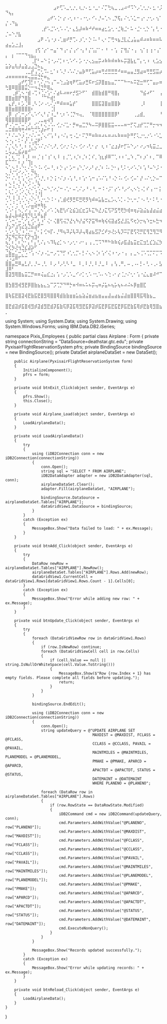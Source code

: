 ⠀⠀⠀⠀⠀⠀⠀⠀⠀⠀⠀⠀⠀⠀⠀⣠⠖⢋⠡⣀⢂⡐⡀⢆⡐⠄⣂⠐⣀⠂⠌⡉⢓⢦⣀⢀⣠⠴⠚⠩⠑⡠⢁⢂⡐⠄⣂⠐⡨⠙⢦⡄⠀⠀⠀⠀⠀⠀⠀⠀⠀⠀⠀⠀⠀
⠀⠀⠀⠀⠀⠀⠀⠀⠀⠀⠀⠀⠀⣠⠞⠡⢈⠂⡔⠠⢂⠰⠐⠠⠐⢂⠄⠊⠄⡘⠤⢁⠢⢀⡙⢯⡄⠌⢂⠡⣁⠒⢠⠂⡐⢂⠄⢢⠁⡌⠠⠙⣦⠀⠀⠀⠀⠀⠀⠀⠀⠀⠀⠀⠀
⠀⠀⠀⠀⠀⠀⠀⠀⠀⠀⠀⢀⡞⠡⣈⠡⢂⠡⠠⢁⠂⣄⣣⡼⠶⠷⠚⠞⠶⠶⣴⣂⣡⢂⠐⣈⢷⣈⠂⠥⠐⣈⠂⢂⡑⠈⡄⢃⠐⡈⠤⠑⡘⣧⠀⠀⠀⠀⠀⠀⠀⠀⠀⠀⠀
⠀⠀⠀⠀⠀⠀⠀⠀⠀⠀⣠⠟⠠⢡⠐⡰⠠⢁⣶⠞⡛⢉⠄⡰⢁⠂⡑⠨⠄⠃⢄⠂⡉⢛⠲⣦⣘⣇⣌⣠⣥⣤⠾⠴⠶⠷⠶⠶⠧⣴⣤⣡⣐⣸⡄⠀⠀⠀⠀⠀⠀⠀⠀⠀⠀
⠀⠀⠀⠀⠀⠀⠀⠀⠀⢰⢫⠈⡔⠁⠒⣤⠁⠙⢠⠂⡌⢠⠊⠐⡄⠃⡌⢡⡌⠁⠂⠘⠀⠂⢡⠀⡍⢻⡌⠐⢠⠀⢢⠁⡆⢰⠐⢠⠁⡄⠀⡆⠈⠉⠉⠙⢲⣦⡄⠀⠀⠀⠀⠀⠀
⠀⠀⠀⠀⠀⠀⠀⠀⢀⡏⠃⠤⠑⢨⠐⡠⠌⡁⠆⢂⠡⠊⠄⡡⠐⡐⢄⣢⣤⡭⠴⠷⠷⠾⠶⠷⠦⡭⣽⣧⣆⠉⡄⢂⠰⠀⢆⣡⣢⣥⡵⣤⢧⡼⣤⣵⣠⣠⣙⠦⣄⠀⠀⠀⠀
⠀⠀⠀⠀⠀⠀⢀⣀⡞⢠⢉⢂⠩⠄⣂⠁⠆⠡⡘⠠⠡⠌⡐⣤⡷⠛⢋⣥⡴⠶⢛⣚⣛⣛⣛⠚⠶⠶⣤⣤⣘⣻⣴⠶⢛⣛⣫⣭⡴⠴⠶⠶⠶⠶⠶⠶⢤⣭⣭⣙⡓⠶⣄⠀⠀
⠀⠀⠀⠀⣠⠞⢋⢹⡃⠆⢂⠌⡐⠢⢠⠉⠤⢑⣠⣵⢶⠟⢋⣥⡴⣛⠯⠖⣪⡽⣿⣶⣦⣤⡉⠉⠉⠓⠒⠦⠭⣝⣒⠛⢋⠉⣤⡤⠶⢓⣿⠿⣿⣿⣿⣭⡑⠒⠲⢬⣙⡛⢿⣄⠀
⠀⠀⢀⡾⢁⠢⠐⣾⠠⢉⠰⢈⡐⢡⠂⠌⣴⠧⠴⠶⠖⡚⣫⠕⠋⠁⠀⣾⣿⣷⣾⣿⠛⢿⣿⡄⠀⠀⠀⠀⠀⠀⠙⣮⠴⠋⠁⠀⢠⣿⣿⣶⣿⡟⠙⣿⣷⠀⠀⠀⠈⠉⠓⢾⡃
⠀⣄⡞⡀⠆⡡⢈⠿⢀⠣⢈⠔⠠⢂⠌⡐⠛⠾⠶⠶⣥⡞⠁⠀⠀⠀⠀⣿⣿⣯⣽⣿⣶⣿⣿⡷⠀⠀⠀⠀⠀⠀⢀⠇⠀⠀⠀⠀⢸⣿⣿⣶⣿⣿⣿⣿⣿⠆⠀⠀⠀⠀⠀⢈⡇
⢀⡿⠀⡔⢁⠒⡠⠊⢄⠡⠊⢄⠃⡌⠰⣀⠃⢂⠆⠡⢈⡙⠲⢤⡀⠀⠈⢿⣿⣿⣿⣿⣿⣿⡿⠃⠀⠀⠀⠀⢀⣠⣾⡀⠀⠀⠀⠀⠘⢿⣿⣿⣿⣿⣿⣿⠟⠀⠀⢀⣀⣤⢴⢻⠀
⡞⠠⢁⠒⡈⠤⢁⠜⡀⢊⡁⠆⢌⠠⠡⠄⢊⡐⠌⣁⠂⡛⠶⣤⣉⡙⠳⠤⠭⡿⣿⣿⣯⣭⠤⠤⠤⠶⠒⡋⢍⣰⡞⢉⡉⠛⡒⠲⠲⠤⠭⠿⠿⠻⢛⠚⠛⠩⢉⠩⡼⠖⠋⠸⠀
⢁⠃⠌⠤⠑⡰⢈⡐⠌⠄⠒⡈⢄⠊⢡⠘⢠⠐⠌⡄⢒⠠⣁⠂⠍⡙⠛⠶⠷⠶⠴⠦⠶⠴⠦⠷⠶⠶⡗⠛⡋⢅⡐⢂⡐⠡⠐⠡⣁⠢⠐⡄⠂⠅⠂⡜⢀⢃⣬⠟⠁⠀⠀⠀⠀
⠌⡈⢄⠣⠘⡀⠆⠰⡈⢌⠡⠌⡐⠌⢂⠜⡀⢊⠔⡐⠨⡐⠄⢊⠔⠠⢃⠂⡔⠀⢆⠰⠈⣔⣰⡼⠖⡋⠥⠑⡠⠂⠔⡠⠲⢧⣭⣐⣀⣂⢥⣠⣁⣮⡴⣶⠚⠉⠁⠀⠀⠀⠀⠀⠀
⠆⡁⢆⠈⡁⠸⢀⠇⠰⠆⡈⢰⠈⢰⠁⢆⠸⠀⡆⡈⢁⠰⡈⠆⡈⠆⡁⠎⡀⢱⣆⡾⠿⠉⢁⠰⠰⠈⣀⠱⢀⠉⠆⡰⠁⠆⡀⠉⠿⣏⠉⠉⠁⠆⡰⠈⢹⡆⠀⠀⠀⠀⠀⠀⠀
⠢⢁⠢⢘⠠⠑⡂⠌⣂⠑⠨⠄⢊⠤⠘⡀⠆⡑⢠⠂⡡⠒⢠⠑⡈⠔⡠⠃⡔⡈⠆⠨⠄⡑⠂⡄⢃⠅⢂⠔⠡⡈⠆⢡⠘⠤⠑⡨⠐⢄⡘⠌⢡⠊⠔⡈⠄⡙⢧⡀⠀⠀⠀⠀⠀
⡑⠂⠌⠄⡃⢡⠐⡡⠄⢊⠡⡘⡀⠆⡑⢨⠐⠌⡰⠠⢡⠘⡀⠆⢡⠂⢡⠒⢠⠡⠌⢡⠘⠠⡑⠨⠄⢊⠄⢊⠤⠁⡜⠠⠌⢂⡑⠤⠉⡄⠢⢘⠠⡘⢠⠑⡨⠐⡈⢧⠀⠀⠀⠀⠀
⠄⡉⠌⢂⠡⢂⠡⡐⠌⢂⠡⡐⠤⠑⡈⠔⡈⠒⠠⢁⠂⠤⢁⠌⡠⠘⠠⠘⡀⠒⠨⠐⡨⠁⡔⠡⠘⡠⠊⢄⠢⢑⠠⡁⠎⢠⠐⠂⡅⢂⡑⢂⠡⡐⢁⠢⠑⡐⠨⡘⡇⠀⠀⠀⠀
⢂⠡⢘⠠⢃⢂⠡⡐⠌⢂⠡⡐⢂⡑⠨⠐⢠⢁⣾⢞⡻⣛⠯⣛⢟⡻⢳⠾⠶⣥⣧⣒⣄⡡⢄⠡⡁⠄⡑⢂⠒⡈⠐⠄⢃⠂⠅⢃⠐⢂⠐⡈⢐⠈⡄⢂⡡⣤⣵⠶⢷⣆⠀⠀⠀
⢂⠡⠂⡅⠢⡈⠔⢠⠉⠤⢁⠢⢁⠔⠡⢈⢦⣟⢣⠎⣕⣮⣱⣎⣖⣩⠧⣍⠳⣜⡰⣍⢫⠝⣫⢛⢟⡳⢾⠶⢶⡬⣵⣬⣦⣼⣴⣬⣴⣦⣼⢤⡷⠾⣞⢻⡙⢇⣣⠛⣦⡟⠀⠀⠀
⢂⠡⠒⡈⠤⢁⠊⡄⢊⠄⢃⠰⠁⢌⠂⢌⣿⢫⢬⡙⣜⢢⠳⡜⣬⠫⡝⣭⠻⠶⢷⢮⢮⣽⣴⣫⣜⣸⣅⠫⢖⡱⡒⢦⠱⣒⠦⣓⠲⡜⣢⠝⣰⢫⣔⣣⣙⣮⣴⠟⠉⠀⠀⠀⠀
⢂⠡⢂⠱⡈⠰⢈⡐⠂⡌⠂⡅⢊⠲⡏⠄⡘⠻⢦⠽⡬⢧⠽⡼⢤⢿⣴⣦⣫⡝⣊⠞⡲⢜⡢⢧⡹⠭⡍⣟⢫⢝⡛⣏⢻⣙⢻⣙⠻⡹⣍⠻⣍⠯⡍⢏⡝⢲⣹⠆⠀⠀⠀⠀⠀
⢦⡁⠆⡁⠆⡑⠂⡄⠃⡄⢃⠌⡄⠢⠹⢧⣔⡁⠢⠐⡠⢂⠂⠔⠂⡄⢠⢀⢉⠩⠙⠛⠓⠷⠷⢮⡴⣯⣼⣦⣭⣖⣍⣲⣃⣎⣱⣌⡳⣑⢎⡳⢜⢲⣙⣎⣼⡵⠋⠀⠀⠀⠀⠀⠀
⣈⣷⣤⣁⠒⡈⠡⠐⢡⠐⠌⡰⠠⣁⠒⡠⢉⠙⡋⠰⢁⢂⡉⠄⡃⠌⢄⠢⢈⠆⢡⠊⢌⠰⠐⡠⠐⢠⠀⡄⣀⠢⢈⠡⢉⡉⠍⡉⠩⢉⠩⣩⠿⠋⠉⠉⠀⠀⠀⠀⠀⠀⠀⠀⠀
⣿⣿⣤⣛⠿⣤⣃⡜⡀⡘⠤⢀⢃⠀⠇⡠⠘⡠⢃⠣⠘⣀⠀⠇⡀⠇⡘⡀⠇⡘⣀⠸⠀⡄⢣⢀⠛⡀⠤⢀⠠⠄⡃⠄⢃⠠⢀⠄⣣⣸⠿⠃⠀⠀⠀⠀⠀⠀⠀⠀⠀⠀⠀⠀⠀
⣿⣽⣻⢿⣿⣦⣭⣉⡛⠶⠶⢬⣤⣎⣐⡄⢡⠐⡠⢁⠡⣀⠊⠔⡁⢂⠡⠐⢂⠡⠄⠢⢑⠠⠂⡔⢈⡐⠌⢂⠂⢡⠐⣌⣄⣶⠼⠚⠉⠀⠀⠀⠀⠀⠀⠀⠀⠀⠀⠀⠀⠀⠀⠀⠀
⣿⣳⣿⣻⢾⣻⣟⡿⣿⣷⣦⣦⣄⣢⠉⡩⢉⡙⠙⠛⡓⠶⠺⠶⠦⠥⠦⡭⢤⠶⡬⣥⠦⢦⡥⢦⠦⠴⠬⠦⡿⣶⣿⣏⠀⠀⠀⠀⠀⠀⠀⠀⠀⠀⠀⠀⠀⠀⠀⠀⠀⠀⠀⠀⠀
⣿⢷⣯⣟⣿⣽⢾⣟⣷⣯⣟⣿⣻⢿⣿⣿⢿⣾⣷⣷⣶⣶⣥⣦⣵⣬⣶⣴⣦⣶⣤⣤⣼⣤⣴⣦⣬⣼⣶⣿⣿⢿⣯⢿⣷⣦⣀⠀⠀⠀⠀⠀⠀⠀⠀⠀⠀⠀⠀⠀⠀⠀⠀⠀⠀
⣿⣟⣾⣽⡾⣯⣿⢾⣻⡾⣽⣾⣻⣟⣾⡽⣯⣷⢯⡿⣽⣯⢿⣻⣟⣯⡿⣽⡾⣯⣟⡿⣯⣟⣯⣟⡿⣯⣟⣷⣯⢿⡾⣟⣷⢿⣻⣿⣦⡀⠀⠀⠀⠀⠀⠀⠀⠀⠀⠀⠀⠀⠀⠀⠀


using System;
using System.Data;
using System.Drawing;
using System.Windows.Forms;
using IBM.Data.DB2.iSeries;

namespace Pixis_Employees
{
    public partial class Airplane : Form
    {
        private string connectionString = "DataSource=deathstar.gtc.edu";
        private PyxisairFlightReservationSystem pfrs;
        private BindingSource bindingSource = new BindingSource();
        private DataSet airplaneDataSet = new DataSet();

        public Airplane(PyxisairFlightReservationSystem form)
        {
            InitializeComponent();
            pfrs = form;
        }

        private void btnExit_Click(object sender, EventArgs e)
        {
            pfrs.Show();
            this.Close();
        }

        private void Airplane_Load(object sender, EventArgs e)
        {
            LoadAirplaneData();
        }

        private void LoadAirplaneData()
        {
            try
            {
                using (iDB2Connection conn = new iDB2Connection(connectionString))
                {
                    conn.Open();
                    string sql = "SELECT * FROM AIRPLANE";
                    iDB2DataAdapter adapter = new iDB2DataAdapter(sql, conn);
                    airplaneDataSet.Clear();
                    adapter.Fill(airplaneDataSet, "AIRPLANE");

                    bindingSource.DataSource = airplaneDataSet.Tables["AIRPLANE"];
                    dataGridView1.DataSource = bindingSource;
                }
            }
            catch (Exception ex)
            {
                MessageBox.Show("Data failed to load: " + ex.Message);
            }
        }

        private void btnAdd_Click(object sender, EventArgs e)
        {
            try
            {
                DataRow newRow = airplaneDataSet.Tables["AIRPLANE"].NewRow();
                airplaneDataSet.Tables["AIRPLANE"].Rows.Add(newRow);
                dataGridView1.CurrentCell = dataGridView1.Rows[dataGridView1.Rows.Count - 1].Cells[0];
            }
            catch (Exception ex)
            {
                MessageBox.Show("Error while adding new row: " + ex.Message);
            }
        }

        private void btnUpdate_Click(object sender, EventArgs e)
        {
            try
            {
                foreach (DataGridViewRow row in dataGridView1.Rows)
                {
                    if (row.IsNewRow) continue;
                    foreach (DataGridViewCell cell in row.Cells)
                    {
                        if (cell.Value == null || string.IsNullOrWhiteSpace(cell.Value.ToString()))
                        {
                            MessageBox.Show($"Row {row.Index + 1} has empty fields. Please complete all fields before updating.");
                            return;
                        }
                    }
                }

                bindingSource.EndEdit();

                using (iDB2Connection conn = new iDB2Connection(connectionString))
                {
                    conn.Open();
                    string updateQuery = @"UPDATE AIRPLANE SET 
                                           MAXDIST = @MAXDIST, FCLASS = @FCLASS, 
                                           CCLASS = @CCLASS, PAVAIL = @PAVAIL, 
                                           MAINTMILES = @MAINTMILES, PLANEMODEL = @PLANEMODEL, 
                                           PMAKE = @PMAKE, APARCD = @APARCD, 
                                           APACTDT = @APACTDT, STATUS = @STATUS, 
                                           DATEMAINT = @DATEMAINT 
                                           WHERE PLANENO = @PLANENO";

                    foreach (DataRow row in airplaneDataSet.Tables["AIRPLANE"].Rows)
                    {
                        if (row.RowState == DataRowState.Modified)
                        {
                            iDB2Command cmd = new iDB2Command(updateQuery, conn);
                            cmd.Parameters.AddWithValue("@PLANENO", row["PLANENO"]);
                            cmd.Parameters.AddWithValue("@MAXDIST", row["MAXDIST"]);
                            cmd.Parameters.AddWithValue("@FCLASS", row["FCLASS"]);
                            cmd.Parameters.AddWithValue("@CCLASS", row["CCLASS"]);
                            cmd.Parameters.AddWithValue("@PAVAIL", row["PAVAIL"]);
                            cmd.Parameters.AddWithValue("@MAINTMILES", row["MAINTMILES"]);
                            cmd.Parameters.AddWithValue("@PLANEMODEL", row["PLANEMODEL"]);
                            cmd.Parameters.AddWithValue("@PMAKE", row["PMAKE"]);
                            cmd.Parameters.AddWithValue("@APARCD", row["APARCD"]);
                            cmd.Parameters.AddWithValue("@APACTDT", row["APACTDT"]);
                            cmd.Parameters.AddWithValue("@STATUS", row["STATUS"]);
                            cmd.Parameters.AddWithValue("@DATEMAINT", row["DATEMAINT"]);
                            cmd.ExecuteNonQuery();
                        }
                    }
                }

                MessageBox.Show("Records updated successfully.");
            }
            catch (Exception ex)
            {
                MessageBox.Show("Error while updating records: " + ex.Message);
            }
        }

        private void btnReload_Click(object sender, EventArgs e)
        {
            LoadAirplaneData();
        }
    }
}
